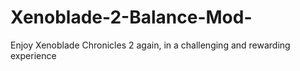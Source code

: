 # Xenoblade-2-Balance-Mod-
Enjoy Xenoblade Chronicles 2 again, in a challenging and rewarding experience
